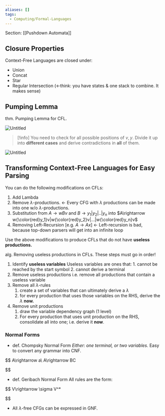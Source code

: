 ```yaml
---
aliases: []
tags:
  - Computing/Formal-Languages
---
```


Section: [[Pushdown Automata]]

## Closure Properties

Context-Free Languages are closed under:

- Union
- Concat
- Star
- Regular Intersection (←think: you have states & one stack to combine. It makes sense)

## Pumping Lemma

thm. Pumping Lemma for CFL.

![Untitled](Untitled%205.png)

> [!info] You need to check for all possible positions of $v,y$. Divide it up into **different cases** and derive contradictions in **all** of them.

![Untitled](Untitled%201%202.png)

## Transforming Context-Free Languages for Easy Parsing

You can do the following modifications on CFLs:

1. Add Lambda
2. Remove $\lambda$-productions. ← Every CFG with $\lambda$ productions can be made into one w/o $\lambda$-productions.
3. Substitution from $A\rightarrow wBv$ and $B\rightarrow y_1|y_2|
..|y_n$ into $A\rightarrow w{\color{red}y_1}v|w{\color{red}y_2}v|…|w{\color{red}y_n}v$
4. Removing Left-Recursion [e.g. $A\rightarrow Ax$] ← Left-recursion is bad, because top-down parsers will get into an infinite loop

Use the above modifications to produce CFLs that do not have **useless productions.**

alg. Removing useless productions in CFLs. These steps must go in order!

1. Identify **useless variables**
   Useless variables are ones that: 1. cannot be reached by the start symbol 2. cannot derive a terminal
2. Remove useless productions
   i.e. remove all productions that contain a useless variable
3. Remove all $\lambda$-rules
   1. create a set of variables that can ultimately derive a $\lambda$
   2. for every production that uses those variables on the RHS, derive the $\lambda$ **now.**
4. Remove unit productions
   1. draw the variable dependency graph (1 level)
   2. For every production that uses unit production on the RHS, consolidate all into one; i.e. derive it **now**.

### Normal Forms

- def. Chompsky Normal Form
  _Either: one terminal, or two variables._ Easy to convert any grammar into CNF.

  
$$
  A\rightarrow a\\
  A\rightarrow BC






  
$$

- def. Geribach Normal Form
  All rules are the form:

  
$$
  V\rightarrow \sigma V^*






  
$$

  - All $\lambda$-free CFGs can be expressed in GNF.

